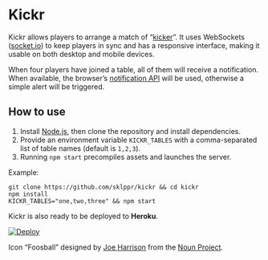 # Kickr

Kickr allows players to arrange a match of “[kicker](http://en.wikipedia.org/wiki/Table_football)”. It uses WebSockets ([socket.io](http://socket.io)) to keep players in sync and has a responsive interface, making it usable on both desktop and mobile devices.

When four players have joined a table, all of them will receive a notification. When available, the browser’s [notification API](http://www.w3.org/TR/notifications/) will be used, otherwise a simple alert will be triggered.

## How to use

1. Install [Node.js](http://nodejs.org), then clone the repository and install dependencies.
2. Provide an environment variable `KICKR_TABLES` with a comma-separated list of table names (default is `1,2,3`).
3. Running `npm start` precompiles assets and launches the server.

Example:

    git clone https://github.com/sklppr/kickr && cd kickr
    npm install
    KICKR_TABLES="one,two,three" && npm start

Kickr is also ready to be deployed to **Heroku**.

[![Deploy](https://www.herokucdn.com/deploy/button.png)](https://heroku.com/deploy?template=https://github.com/sklppr/kickr)

Icon “Foosball” designed by [Joe Harrison](http://www.thenounproject.com/joe_harrison) from the [Noun Project](http://www.thenounproject.com).
